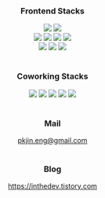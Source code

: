 <div align="center">
  
### Frontend Stacks
<img src="https://img.shields.io/badge/JavaScript-F7DF1E?style=flat-square&logo=JavaScript&logoColor=black"/>
<img src="https://img.shields.io/badge/TypeScript-3178C6?style=flat-square&logo=TypeScript&logoColor=white"/>
<br />
<img src="https://img.shields.io/badge/React-61DAFB?style=flat-square&logo=React&logoColor=282C34"/>
<img src="https://img.shields.io/badge/Next.js-000000?style=flat-square&logo=Next.js&logoColor=white"/>
<img src="https://img.shields.io/badge/React Query-FF4154?style=flat-square&logo=React Query&logoColor=white"/>
<img src="https://img.shields.io/badge/Redux Toolkit-764ABC?style=flat-square&logo=Redux&logoColor=white"/>
<br />
<img src="https://img.shields.io/badge/Tailwind CSS-06B6D4?style=flat-square&logo=Tailwind CSS&logoColor=white"/>
<img src="https://img.shields.io/badge/Sass-CC6699?style=flat-square&logo=Sass&logoColor=white"/>
<img src="https://img.shields.io/badge/Chart.js-FF6384?style=flat-square&logo=Chart.js&logoColor=white"/>
<br />
<br />

### Coworking Stacks
<img src="https://img.shields.io/badge/Github-181717?style=flat-square&logo=GitHub&logoColor=white"/>
<img src="https://img.shields.io/badge/Slack-4A154B?style=flat-square&logo=Slack&logoColor=white"/>
<img src="https://img.shields.io/badge/Jira-0052CC?style=flat-square&logo=Jira&logoColor=white"/>
<img src="https://img.shields.io/badge/Confluence-172B4D?style=flat-square&logo=Confluence&logoColor=white"/>
<img src="https://img.shields.io/badge/Notion-000000?style=flat-square&logo=Notion&logoColor=white"/>
<br />
<br />

### Mail
pkjin.eng@gmail.com
<br />
<br />

### Blog
https://inthedev.tistory.com

</div>
